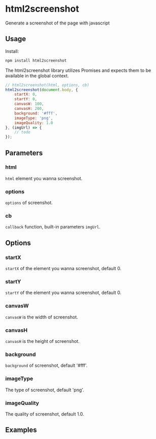 # html2screenshot
Generate a screenshot of the page with javascript
## Usage
Install:
``` javascript
npm install html2screenshot
```
The html2screenshot library utilizes Promises and expects them to be available in the global context.
``` javascript
// html2screenshot(html, options, cb)
html2screenshot(document.body, {
    startX: 0,
    startY: 0,
    canvasW: 100,
    canvasH: 200,
    background: '#fff',
    imageType: 'png',
    imageQuality: 1.0
}, (imgUrl) => {
    // todo
});
```
## Parameters
### html
`html` element you wanna screenshot.
### options
`options`  of screenshot.
### cb
`callback` function, built-in parameters `imgUrl`.
## Options
### startX
`startX` of the element you wanna screenshot, default 0.
### startY
`startY` of the element you wanna screenshot, default 0.
### canvasW
`canvasW` is the width of screenshot.
### canvasH
`canvasH` is the height of screenshot.
### background
`background` of screenshot, default '#fff'.
### imageType
The type of screenshot, default 'png'.
### imageQuality
The quality of screenshot, default 1.0.
## Examples

